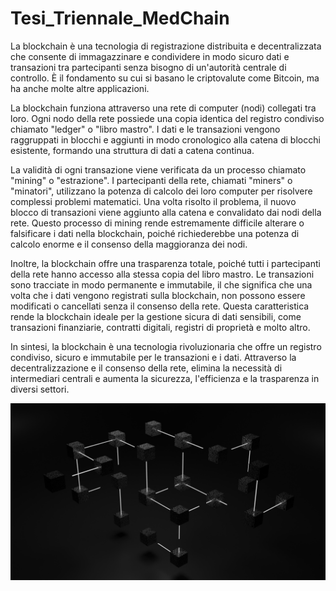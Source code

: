 # Tesi_Triennale_MedChain

La blockchain è una tecnologia di registrazione distribuita e decentralizzata che consente di immagazzinare e condividere in modo sicuro dati e transazioni tra partecipanti senza bisogno di un'autorità centrale di controllo. È il fondamento su cui si basano le criptovalute come Bitcoin, ma ha anche molte altre applicazioni.

La blockchain funziona attraverso una rete di computer (nodi) collegati tra loro. Ogni nodo della rete possiede una copia identica del registro condiviso chiamato "ledger" o "libro mastro". I dati e le transazioni vengono raggruppati in blocchi e aggiunti in modo cronologico alla catena di blocchi esistente, formando una struttura di dati a catena continua.

La validità di ogni transazione viene verificata da un processo chiamato "mining" o "estrazione". I partecipanti della rete, chiamati "miners" o "minatori", utilizzano la potenza di calcolo dei loro computer per risolvere complessi problemi matematici. Una volta risolto il problema, il nuovo blocco di transazioni viene aggiunto alla catena e convalidato dai nodi della rete. Questo processo di mining rende estremamente difficile alterare o falsificare i dati nella blockchain, poiché richiederebbe una potenza di calcolo enorme e il consenso della maggioranza dei nodi.

Inoltre, la blockchain offre una trasparenza totale, poiché tutti i partecipanti della rete hanno accesso alla stessa copia del libro mastro. Le transazioni sono tracciate in modo permanente e immutabile, il che significa che una volta che i dati vengono registrati sulla blockchain, non possono essere modificati o cancellati senza il consenso della rete. Questa caratteristica rende la blockchain ideale per la gestione sicura di dati sensibili, come transazioni finanziarie, contratti digitali, registri di proprietà e molto altro.

In sintesi, la blockchain è una tecnologia rivoluzionaria che offre un registro condiviso, sicuro e immutabile per le transazioni e i dati. Attraverso la decentralizzazione e il consenso della rete, elimina la necessità di intermediari centrali e aumenta la sicurezza, l'efficienza e la trasparenza in diversi settori.

![Blockchain](blockchain.jpg)
